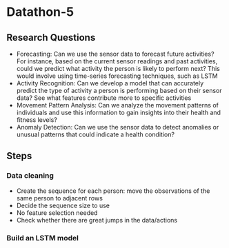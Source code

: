 # Datathon-5

## Research Questions

- Forecasting: Can we use the sensor data to forecast future activities? For instance, based on the current sensor readings and past activities, could we predict what activity the person is likely to perform next? This would involve using time-series forecasting techniques, such as LSTM
- Activity Recognition: Can we develop a model that can accurately predict the type of activity a person is performing based on their sensor data? 
See what features contribute more to specific activities
- Movement Pattern Analysis: Can we analyze the movement patterns of individuals and use this information to gain insights into their health and fitness levels?
- Anomaly Detection: Can we use the sensor data to detect anomalies or unusual patterns that could indicate a health condition?

## Steps

### Data cleaning
- Create the sequence for each person: move the observations of the same person to adjacent rows
- Decide the sequence size to use
- No feature selection needed
- Check whether there are great jumps in the data/actions
  
### Build an LSTM model

